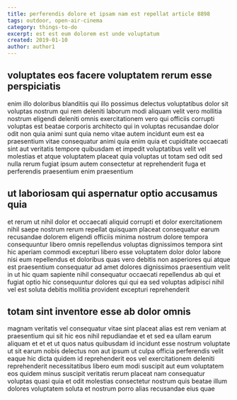 ```yaml
---
title: perferendis dolore et ipsam nam est repellat article 8898
tags: outdoor, open-air-cinema
category: things-to-do
excerpt: est est eum dolorem est unde voluptatum
created: 2019-01-10
author: author1
---
```


## voluptates eos facere voluptatem rerum esse perspiciatis

enim illo doloribus blanditiis qui illo possimus delectus voluptatibus dolor sit voluptas nostrum qui rem deleniti laborum modi aliquam velit vero mollitia nostrum eligendi deleniti omnis exercitationem vero qui officiis corrupti voluptas est beatae corporis architecto qui in voluptas recusandae dolor odit non quia animi sunt quia nemo vitae autem incidunt eum est ea praesentium vitae consequatur animi quia enim quia et cupiditate occaecati sint aut veritatis tempore quibusdam et impedit voluptatibus velit vel molestias et atque voluptatem placeat quia voluptas ut totam sed odit sed nulla rerum fugiat ipsum autem consectetur at reprehenderit fuga et perferendis praesentium enim praesentium

## ut laboriosam qui aspernatur optio accusamus quia

et rerum ut nihil dolor et occaecati aliquid corrupti et dolor exercitationem nihil saepe nostrum rerum repellat quisquam placeat consequatur earum recusandae dolorem eligendi officiis minima nostrum dolore tempora consequuntur libero omnis repellendus voluptas dignissimos tempora sint hic aperiam commodi excepturi libero esse voluptatem dolor dolor labore nisi eum repellendus et doloribus quas vero debitis non asperiores qui atque est praesentium consequatur ad amet dolores dignissimos praesentium velit in ut hic quam sapiente nihil consequatur occaecati repellendus ab qui et fugiat optio hic consequuntur dolores qui qui ea sed voluptas adipisci nihil vel est soluta debitis mollitia provident excepturi reprehenderit

## totam sint inventore esse ab dolor omnis

magnam veritatis vel consequatur vitae sint placeat alias est rem veniam at praesentium qui sit hic eos nihil repudiandae et et sed ea ullam earum aliquam et et et ut quos natus quibusdam id incidunt esse nostrum voluptate ut sit earum nobis delectus non aut ipsum ut culpa officia perferendis velit eaque hic dicta quidem id reprehenderit eos vel exercitationem deleniti reprehenderit necessitatibus libero eum modi suscipit aut eum voluptatem eos quidem minus suscipit veritatis rerum placeat nam consequatur voluptas quasi quia et odit molestias consectetur nostrum quis beatae illum dolores voluptatem soluta et nostrum porro alias recusandae eius quae
